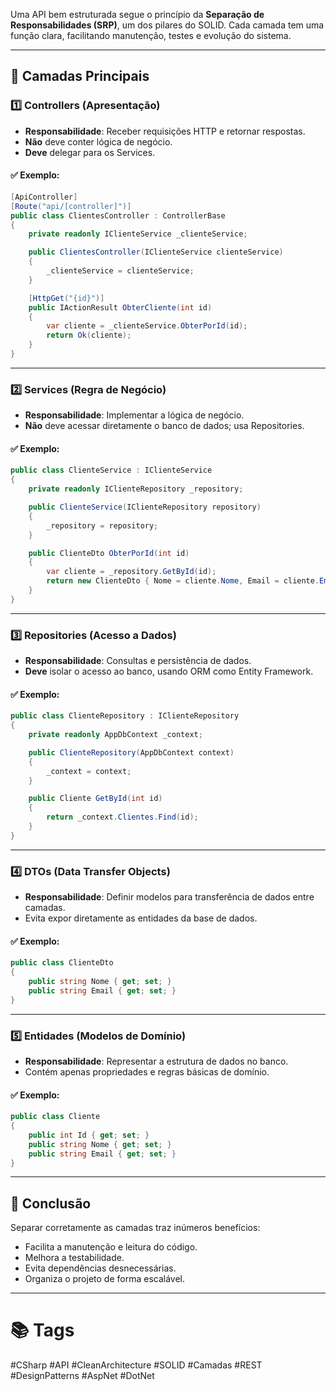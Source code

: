 
Uma API bem estruturada segue o princípio da **Separação de Responsabilidades (SRP)**, um dos pilares do SOLID. Cada camada tem uma função clara, facilitando manutenção, testes e evolução do sistema.

---
## 📖 **Camadas Principais**

### 1️⃣ **Controllers (Apresentação)**

- **Responsabilidade**: Receber requisições HTTP e retornar respostas.
- **Não** deve conter lógica de negócio.
- **Deve** delegar para os Services.

#### ✅ Exemplo:

```csharp
[ApiController]
[Route("api/[controller]")]
public class ClientesController : ControllerBase
{
    private readonly IClienteService _clienteService;

    public ClientesController(IClienteService clienteService)
    {
        _clienteService = clienteService;
    }

    [HttpGet("{id}")]
    public IActionResult ObterCliente(int id)
    {
        var cliente = _clienteService.ObterPorId(id);
        return Ok(cliente);
    }
}
```

---
### 2️⃣ **Services (Regra de Negócio)**

- **Responsabilidade**: Implementar a lógica de negócio.
- **Não** deve acessar diretamente o banco de dados; usa Repositories.

#### ✅ Exemplo:

```csharp
public class ClienteService : IClienteService
{
    private readonly IClienteRepository _repository;

    public ClienteService(IClienteRepository repository)
    {
        _repository = repository;
    }

    public ClienteDto ObterPorId(int id)
    {
        var cliente = _repository.GetById(id);
        return new ClienteDto { Nome = cliente.Nome, Email = cliente.Email };
    }
}
```

---
### 3️⃣ **Repositories (Acesso a Dados)**

- **Responsabilidade**: Consultas e persistência de dados.
- **Deve** isolar o acesso ao banco, usando ORM como Entity Framework.

#### ✅ Exemplo:

```csharp
public class ClienteRepository : IClienteRepository
{
    private readonly AppDbContext _context;

    public ClienteRepository(AppDbContext context)
    {
        _context = context;
    }

    public Cliente GetById(int id)
    {
        return _context.Clientes.Find(id);
    }
}
```

---
### 4️⃣ **DTOs (Data Transfer Objects)**

- **Responsabilidade**: Definir modelos para transferência de dados entre camadas.
- Evita expor diretamente as entidades da base de dados.

#### ✅ Exemplo:

```csharp
public class ClienteDto
{
    public string Nome { get; set; }
    public string Email { get; set; }
}
```

---
### 5️⃣ **Entidades (Modelos de Domínio)**

- **Responsabilidade**: Representar a estrutura de dados no banco.
- Contém apenas propriedades e regras básicas de domínio.

#### ✅ Exemplo:

```csharp
public class Cliente
{
    public int Id { get; set; }
    public string Nome { get; set; }
    public string Email { get; set; }
}
```

---
## 📌 **Conclusão**

Separar corretamente as camadas traz inúmeros benefícios:

- Facilita a manutenção e leitura do código.
- Melhora a testabilidade.
- Evita dependências desnecessárias.
- Organiza o projeto de forma escalável.

---
# 📚 **Tags**

#CSharp #API #CleanArchitecture #SOLID #Camadas #REST #DesignPatterns #AspNet #DotNet